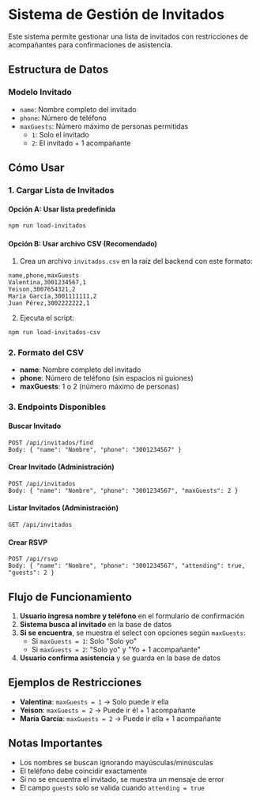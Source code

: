 # Sistema de Gestión de Invitados

Este sistema permite gestionar una lista de invitados con restricciones de acompañantes para confirmaciones de asistencia.

## Estructura de Datos

### Modelo Invitado
- `name`: Nombre completo del invitado
- `phone`: Número de teléfono
- `maxGuests`: Número máximo de personas permitidas
  - `1`: Solo el invitado
  - `2`: El invitado + 1 acompañante

## Cómo Usar

### 1. Cargar Lista de Invitados

#### Opción A: Usar lista predefinida
```bash
npm run load-invitados
```

#### Opción B: Usar archivo CSV (Recomendado)
1. Crea un archivo `invitados.csv` en la raíz del backend con este formato:
```csv
name,phone,maxGuests
Valentina,3001234567,1
Yeison,3007654321,2
María García,3001111111,2
Juan Pérez,3002222222,1
```

2. Ejecuta el script:
```bash
npm run load-invitados-csv
```

### 2. Formato del CSV
- **name**: Nombre completo del invitado
- **phone**: Número de teléfono (sin espacios ni guiones)
- **maxGuests**: 1 o 2 (número máximo de personas)

### 3. Endpoints Disponibles

#### Buscar Invitado
```
POST /api/invitados/find
Body: { "name": "Nombre", "phone": "3001234567" }
```

#### Crear Invitado (Administración)
```
POST /api/invitados
Body: { "name": "Nombre", "phone": "3001234567", "maxGuests": 2 }
```

#### Listar Invitados (Administración)
```
GET /api/invitados
```

#### Crear RSVP
```
POST /api/rsvp
Body: { "name": "Nombre", "phone": "3001234567", "attending": true, "guests": 2 }
```

## Flujo de Funcionamiento

1. **Usuario ingresa nombre y teléfono** en el formulario de confirmación
2. **Sistema busca al invitado** en la base de datos
3. **Si se encuentra**, se muestra el select con opciones según `maxGuests`:
   - Si `maxGuests = 1`: Solo "Solo yo"
   - Si `maxGuests = 2`: "Solo yo" y "Yo + 1 acompañante"
4. **Usuario confirma asistencia** y se guarda en la base de datos

## Ejemplos de Restricciones

- **Valentina**: `maxGuests = 1` → Solo puede ir ella
- **Yeison**: `maxGuests = 2` → Puede ir él + 1 acompañante
- **María García**: `maxGuests = 2` → Puede ir ella + 1 acompañante

## Notas Importantes

- Los nombres se buscan ignorando mayúsculas/minúsculas
- El teléfono debe coincidir exactamente
- Si no se encuentra el invitado, se muestra un mensaje de error
- El campo `guests` solo se valida cuando `attending = true`
